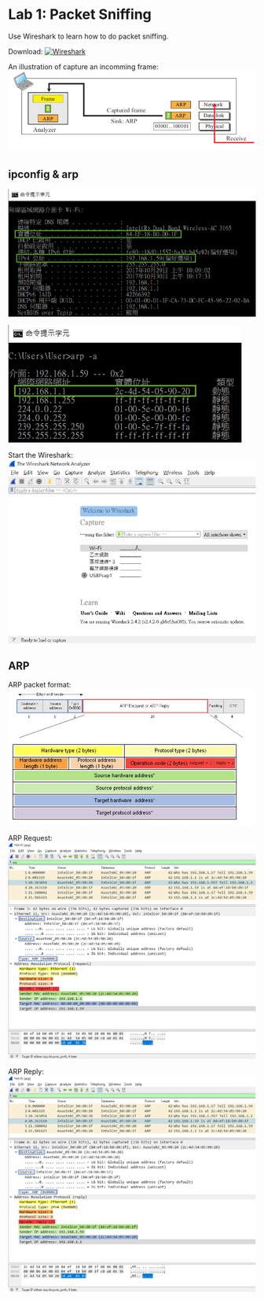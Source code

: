 # Lab 1: Packet Sniffing 
Use Wireshark to learn how to do packet sniffing.

Download: <a href="https://www.wireshark.org/download.html">![Wireshark](https://www.wireshark.org/assets/theme-2015/images/wireshark_logo@2x.png)</a>

An illustration of capture an incomming frame: <br>
![](fig/packet-sniffing.png)

## ipconfig & arp
![](fig/ipconfig.png)

![](fig/arp-a.png)

Start the Wireshark: <br>
![](fig/wireshark-start.png)

## ARP 
ARP packet format: <br>
![](fig/ARP-packet.jpg) 

ARP Request: <br>
![](fig/ARP-request.png)

ARP Reply: <br>
![](fig/ARP-reply.png)
